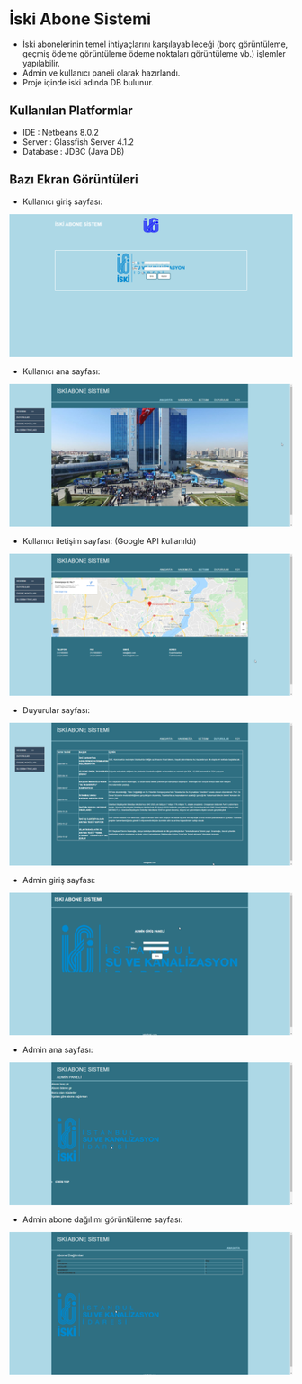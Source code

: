 # İski Abone Sistemi

- İski abonelerinin temel ihtiyaçlarını karşılayabileceği (borç görüntüleme, geçmiş ödeme görüntüleme ödeme noktaları görüntüleme vb.) işlemler yapılabilir.
- Admin ve kullanıcı paneli olarak hazırlandı.
- Proje içinde iski adında DB bulunur.

## Kullanılan Platformlar 
- IDE : Netbeans 8.0.2 
- Server : Glassfish Server 4.1.2 
- Database : JDBC (Java DB)

## Bazı Ekran Görüntüleri

- Kullanıcı giriş sayfası:

![login](login.png)

- Kullanıcı ana sayfası:

![ana](home.png)

- Kullanıcı iletişim sayfası: (Google API kullanıldı)

![iletisim](iletisim.png)

- Duyurular sayfası:

![duyuru](duyuru.png)

- Admin giriş sayfası:

![admingiris](admingiris.png)

- Admin ana sayfası:

![adminana](adminana.png)

- Admin abone dağılımı görüntüleme sayfası:

![adminabone](adminabone.png)